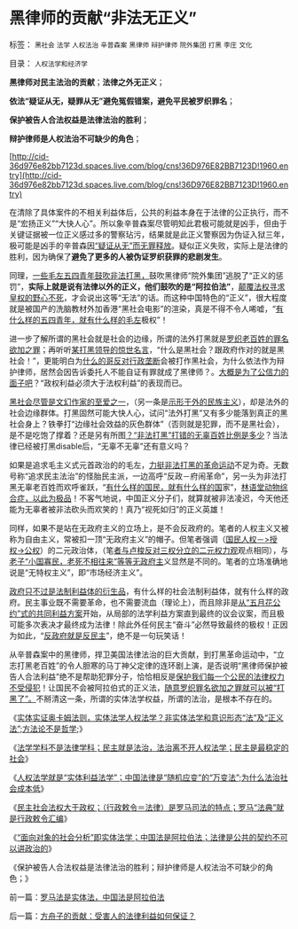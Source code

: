 # 黑律师的贡献“非法无正义”

标签： `黑社会` `法学` `人权法治` `辛普森案` `黑律师` `辩护律师` `院外集团` `打黑` `李庄` `文化` 

目录： `人权法学和经济学`

**黑律师对民主法治的贡献**；**法律之外无正义**；

**依法“疑证从无，疑罪从无”避免冤假错案，避免平民被罗织罪名**；

**保护被告人合法权益是法律法治的胜利**；

**辩护律师是人权法治不可缺少的角色**；

[http://cid-36d976e82bb7123d.spaces.live.com/blog/cns!36D976E82BB7123D!1960.entry](http://cid-36d976e82bb7123d.spaces.live.com/blog/cns!36D976E82BB7123D!1960.entry)

在清除了具体案件的不相关利益体后，公共的利益本身在于法律的公正执行，而不是“宏扬正义”“大快人心”。所以象辛普森案尽管明知此君极可能就是凶手，但由于关键证据被一位正义感过多的警察玷污，结果就是此正义警察因为伪证入狱三年，极可能是凶手的辛普森因[“疑证从无”而无罪释放](../../../2010/7/22/唐骏吹牛是小过，文革攻讦是大错.md)。疑似正义失败，实际上是法律的胜利，因为确保了**避免了更多的人被伪证罗织获罪的悲剧发生**。

同理，[一些毛左五四青年鼓吹非法打黑，](../../../2010/9/25/进步的障碍可能是所谓的“人民群众”.md)鼓吹黑律师“院外集团”逃脱了“正义的惩罚”，**实际上就是说有法律以外的正义，他们鼓吹的是“阿拉伯法”**，[颠覆法权寻求皇权的野心不死](../../../2010/8/2/哲人王的政治野心.md)，才会说出这等“无法”的话。而这种中国特色的“正义”，很大程度就是被国产的洗脑教材外加香港“黑社会电影”的渲染，真是不得不令人唏嘘，“[有什么样的五四青年，就有什么样的毛左](../../../2010/6/1/民主不允许意识形态口号;不要再搞政治运动.md)极权”！

进一步了解所谓的黑社会就是社会的边缘，所谓的法外打黑就是[罗织老百姓的罪名欲加之罪](../../../2010/2/27/扬我警威“我是兔子，我是兔子”.md)；再听听[某打黑领导的惊世名言](../../../2010/4/26/请勿与国际游资里应外合打破中国防线.md)，“什么是黑社会？跟政府作对的就是黑社会！”，更能明白为[什么的哥反对行政垄断](../../../2008/11/27/的哥要罢工：行政垄断不是市场管理.md)会被打作黑社会，为什么依法作为辩护律师，居然会因告诉委托人不能自证有罪就成了黑律师？。[大概是为了公信力的面子吧](../../../2009/9/8/促进民族团结.md)？“政权利益必须大于法权利益”的表现而已。

[黑社会尽管是文幻作家的至爱之一](../../../2009/8/27/为富不安涉黑如重庆者蠢！.md)，（另一条是[示形于外的民族主义](http://cid-36d976e82bb7123d.spaces.live.com/blog/cns!36D976E82BB7123D!1822.entry)），却是法外的社会边缘群体。打黑固然可能大快人心，试问“法外打黑”又有多少能落到真正的黑社会身上？铁拳打“边缘社会效益的灰色群体”（否则就是犯罪，而不是黑社会），是不是吃饱了撑着？还是另有所图[？“非法打黑”打错的无辜百姓比例是多少](../../../2010/3/20/马丁神父定律：“合法侵犯人权”无赢家.md)？当法律已经被打黑disable后，“无辜不无辜”还有意义吗？

如果是追求毛主义式元首政治的的毛左，[力挺非法打黑的革命运动](../../../2009/11/12/小农意识的暴力倾向和文革.md)不足为奇。无数号称“追求民主法治”的怪胎民主派，一边高呼“反政－府闹革命”，另一头为非法打黑无辜老百姓而欢呼雀跃，“[有什么样的国民，就有什么样的国](http://hi.baidu.com/darthchn/blog/item/6c2e2b59047954d39c820484.html)家”，[林语堂动物综合症，以此为极品](../../../2009/2/2/实例解剖极左的人格认知误区.md)！不客气地说，中国正义分子们，就算就被非法凌迟，今天他还能为无辜者被非法砍头而欢笑的！真乃“视死如归”的正义英雄！

同样，如果不是站在无政府主义的立场上，是不会反政府的。笔者的人权主义又被称为自由主义，常被扣一顶“无政府主义”的帽子。但笔者强调（[国民人权－>授权->公权](../../../2010/8/6/私有制社会的逐级授权，公权和特权的形成，.md)）的二元政治体，（笔[者与卢梭反对三权分立的二元权力观](../../../2009/6/16/法式民主的三权分立可能形成多数人对少数人的暴政.md)观点相同），与[老子“小国寡民，老死不相往来”等等无政府主](../../../2010/1/29/老子思想是极右；“信息不对称”是左帽.md)义显然是不同的。笔者的立场准确地说是“无特权主义”，即“市场经济主义”。

[政府只不过是法制利益体的衍生品](http://darthvad.blog.sohu.com/161146952.html)，有什么样的社会法制利益体，就有什么样的政府。民主事业既不需要革命，也不需要流血（理论上），而且除非是[从“五月花公约”式的共同利益方案](../../../2010/4/19/《五月花号公约》有什么先决条件.md)开始，从局部的法学利益方案直到最终的议会议案，而且极可能多次表决才最终成为法律！除此外任何民主“奋斗”必然导致最终的极权！正因为如此，“[反政府就是反民主](../../../2010/4/13/反政府，就是反民主！.md)”，绝不是一句玩笑话！

从辛普森案中的黑律师，捍卫美国法律法治的巨大贡献，到打黑革命运动中，“立志打黑老百姓”的令人胆寒的马丁神父定律的连环剧上演，是否说明“黑律师保护被告人合法利益”绝不是帮助犯罪分子，恰恰相反是[保护我们每一个公民的法律权力不受侵犯](../../../2009/10/30/资本主义和公民主义，和社会特权.md)！让国民不会被阿拉伯式的正义法，[随意罗织罪名欲加之罪就可以被“打黑了”。](../../../2009/9/4/上帝总是和您的正义离得远远的.md)不掰清这一条，所谓的实体法学权益，所谓的法治，是根本不存在的。



《[实体实证奥卡姆法则，实体法学人权法学？非实体法学和意识形态“法”及“正义法”;方法论不是哲学](../../../2010/10/22/什么是实体法学？什么是意识形态的正义法？.md);》

《[法学学科不是法律学科；民主就是法治，法治离不开人权法学；民主是最稳定的社会](../../../2010/10/23/民主就是法治；法学研究民主.md)》

《[人权法学就是“实体利益法学”；中国法律是“随机应变”的“万变法”;为什么法治社会成本低](../../../2010/10/23/法治社会成本低；实体利益法.md)》

《[民主社会法权大于政权；（行政敕令＝法律）是罗马司法的特点；罗马“法典”就是行政敕令汇编](../../../2010/10/23/民主社会法权大于政权；罗马“法治”仍未民主.md)》

《[“面向对象的社会分析”即实体法学；中国法是阿拉伯法；法律是公共的契约不可以讲政治的](../../../2010/10/24/罗马法是实体法，中国法是阿拉伯法.md)》

《保护被告人合法权益是法律法治的胜利；辩护律师是人权法治不可缺少的角色；》

前一篇：[罗马法是实体法，中国法是阿拉伯法](../../../2010/10/24/罗马法是实体法，中国法是阿拉伯法.md)

后一篇：[方舟子的贡献：受害人的法律利益如何保证？](../../../2010/10/24/方舟子的贡献：受害人的法律利益如何保证？.md)
